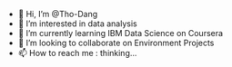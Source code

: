 - 👋 Hi, I’m @Tho-Dang
- 👀 I’m interested in data analysis
- 🌱 I’m currently learning IBM Data Science on Coursera
- 💞️ I’m looking to collaborate on Environment Projects
- 📫 How to reach me : thinking...

<!---
Tho-Dang/Tho-Dang is a ✨ special ✨ repository because its `README.md` (this file) appears on your GitHub profile.
You can click the Preview link to take a look at your changes.
--->
